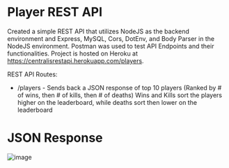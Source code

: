 # Player REST API

Created a simple REST API that utilizes NodeJS as the backend environment and Express, MySQL, Cors, DotEnv, and Body Parser in the NodeJS environment. Postman was used to test API Endpoints and their functionalities. Project is hosted on Heroku at https://centralisrestapi.herokuapp.com/players.

REST API Routes:
- /players - Sends back a JSON response of top 10 players (Ranked by # of wins, then # of kills, then # of deaths)
Wins and Kills sort the players higher on the leaderboard, while deaths sort then lower on the leaderboard

# JSON Response
![image](https://user-images.githubusercontent.com/63007329/186742361-759f71d4-f730-4265-ad3f-2cb22ec2ec20.png)
